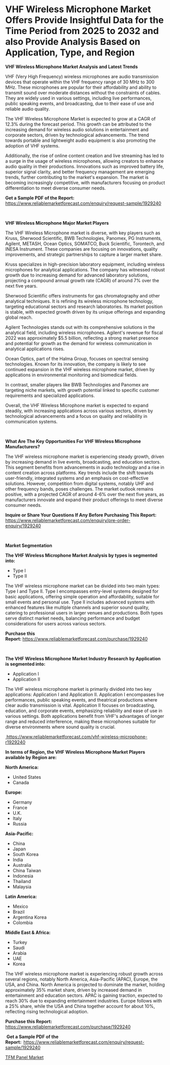 <p><h1>VHF Wireless Microphone Market Offers Provide Insightful Data for the Time Period from 2025 to 2032 and also Provide Analysis Based on Application, Type, and Region</h1></p><p><strong>VHF Wireless Microphone Market Analysis and Latest Trends</strong></p>
<p><p>VHF (Very High Frequency) wireless microphones are audio transmission devices that operate within the VHF frequency range of 30 MHz to 300 MHz. These microphones are popular for their affordability and ability to transmit sound over moderate distances without the constraints of cables. They are widely used in various settings, including live performances, public speaking events, and broadcasting, due to their ease of use and reliable audio quality.</p><p>The VHF Wireless Microphone Market is expected to grow at a CAGR of 12.3% during the forecast period. This growth can be attributed to the increasing demand for wireless audio solutions in entertainment and corporate sectors, driven by technological advancements. The trend towards portable and lightweight audio equipment is also promoting the adoption of VHF systems. </p><p>Additionally, the rise of online content creation and live streaming has led to a surge in the usage of wireless microphones, allowing creators to enhance audio quality in their productions. Innovations such as improved battery life, superior signal clarity, and better frequency management are emerging trends, further contributing to the market's expansion. The market is becoming increasingly competitive, with manufacturers focusing on product differentiation to meet diverse consumer needs.</p></p>
<p><strong>Get a Sample PDF of the Report:&nbsp;</strong> <a href="https://www.reliablemarketforecast.com/enquiry/request-sample/1929240?utm_campaign=2300&utm_medium=2&utm_source=Github&utm_content=ia&utm_term=29032025&utm_id=vhf-wireless-microphone">https://www.reliablemarketforecast.com/enquiry/request-sample/1929240</a></p>
<p>&nbsp;</p>
<p><strong>VHF Wireless Microphone Major Market Players</strong></p>
<p><p>The VHF Wireless Microphone market is diverse, with key players such as Kruss, Sherwood Scientific, BWB Technologies, Panomex, PG Instruments, Agilent, METASH, Ocean Optics, SOMATCO, Buck Scientific, Torontech, and INESA Instrument. These companies are focusing on innovations, quality improvements, and strategic partnerships to capture a larger market share.</p><p>Kruss specializes in high-precision laboratory equipment, including wireless microphones for analytical applications. The company has witnessed robust growth due to increasing demand for advanced laboratory solutions, projecting a compound annual growth rate (CAGR) of around 7% over the next five years.</p><p>Sherwood Scientific offers instruments for gas chromatography and other analytical techniques. It is refining its wireless microphone technology, targeting educational sectors and research laboratories. Its market position is stable, with expected growth driven by its unique offerings and expanding global reach.</p><p>Agilent Technologies stands out with its comprehensive solutions in the analytical field, including wireless microphones. Agilent's revenue for fiscal 2022 was approximately $5.5 billion, reflecting a strong market presence and potential for growth as the demand for wireless communication in analytical applications rises.</p><p>Ocean Optics, part of the Halma Group, focuses on spectral sensing technologies. Known for its innovation, the company is likely to see continued expansion in the VHF wireless microphone market, driven by applications in environmental monitoring and biomedical fields.</p><p>In contrast, smaller players like BWB Technologies and Panomex are targeting niche markets, with growth potential linked to specific customer requirements and specialized applications.</p><p>Overall, the VHF Wireless Microphone market is expected to expand steadily, with increasing applications across various sectors, driven by technological advancements and a focus on quality and reliability in communication systems.</p></p>
<p>&nbsp;</p>
<p><strong>What Are The Key Opportunities For VHF Wireless Microphone Manufacturers?</strong></p>
<p><p>The VHF wireless microphone market is experiencing steady growth, driven by increasing demand in live events, broadcasting, and education sectors. This segment benefits from advancements in audio technology and a rise in content creation across platforms. Key trends include the shift towards user-friendly, integrated systems and an emphasis on cost-effective solutions. However, competition from digital systems, notably UHF and other frequency bands, poses challenges. The market outlook remains positive, with a projected CAGR of around 4-6% over the next five years, as manufacturers innovate and expand their product offerings to meet diverse consumer needs.</p></p>
<p><strong>Inquire or Share Your Questions If Any Before Purchasing This Report:</strong> <a href="https://www.reliablemarketforecast.com/enquiry/pre-order-enquiry/1929240?utm_campaign=2300&utm_medium=2&utm_source=Github&utm_content=ia&utm_term=29032025&utm_id=vhf-wireless-microphone">https://www.reliablemarketforecast.com/enquiry/pre-order-enquiry/1929240</a></p>
<p>&nbsp;</p>
<p><strong>Market Segmentation</strong></p>
<p><strong>The VHF Wireless Microphone Market Analysis by types is segmented into:</strong></p>
<p><ul><li>Type I</li><li>Type II</li></ul></p>
<p><p>The VHF wireless microphone market can be divided into two main types: Type I and Type II. Type I encompasses entry-level systems designed for basic applications, offering simple operation and affordability, suitable for small events and personal use. Type II includes advanced systems with enhanced features like multiple channels and superior sound quality, catering to professional users in larger venues and productions. Both types serve distinct market needs, balancing performance and budget considerations for users across various sectors.</p></p>
<p><strong>Purchase this Report:&nbsp;</strong><a href="https://www.reliablemarketforecast.com/purchase/1929240?utm_campaign=2300&utm_medium=2&utm_source=Github&utm_content=ia&utm_term=29032025&utm_id=vhf-wireless-microphone">https://www.reliablemarketforecast.com/purchase/1929240</a></p>
<p>&nbsp;</p>
<p><strong>The VHF Wireless Microphone Market Industry Research by Application is segmented into:</strong></p>
<p><ul><li>Application I</li><li>Application II</li></ul></p>
<p><p>The VHF wireless microphone market is primarily divided into two key applications: Application I and Application II. Application I encompasses live performances, public speaking events, and theatrical productions where clear audio transmission is vital. Application II focuses on broadcasting, education, and corporate events, emphasizing reliability and ease of use in various settings. Both applications benefit from VHF's advantages of longer range and reduced interference, making these microphones suitable for diverse environments where sound quality is crucial.</p></p>
<p><a href="https://www.reliablemarketforecast.com/vhf-wireless-microphone-r1929240?utm_campaign=2300&utm_medium=2&utm_source=Github&utm_content=ia&utm_term=29032025&utm_id=vhf-wireless-microphone">&nbsp;https://www.reliablemarketforecast.com/vhf-wireless-microphone-r1929240</a></p>
<p><strong>In terms of Region, the VHF Wireless Microphone Market Players available by Region are:</strong></p>
<p>
    <p> <strong> North America: </strong>
        <ul>
            <li>United States</li>
            <li>Canada</li>
        </ul>
        </p> 
    <p> <strong> Europe: </strong>
        <ul>
            <li>Germany</li>
            <li>France</li>
            <li>U.K.</li>
            <li>Italy</li>
            <li>Russia</li>
        </ul>
        </p> 
    <p> <strong> Asia-Pacific: </strong>
        <ul>
            <li>China</li>
            <li>Japan</li>
            <li>South Korea</li>
            <li>India</li>
            <li>Australia</li>
            <li>China Taiwan</li>
            <li>Indonesia</li>
            <li>Thailand</li>
            <li>Malaysia</li>
        </ul>
        </p> 
    <p> <strong> Latin America: </strong>
        <ul>
            <li>Mexico</li>
            <li>Brazil</li>
            <li>Argentina Korea</li>
            <li>Colombia</li>
        </ul>
        </p> 
    <p> <strong> Middle East & Africa: </strong>
        <ul>
            <li>Turkey</li>
            <li>Saudi</li>
            <li>Arabia</li>
            <li>UAE</li>
            <li>Korea</li>
        </ul>
    </p>
    </p>
<p><p>The VHF wireless microphone market is experiencing robust growth across several regions, notably North America, Asia-Pacific (APAC), Europe, the USA, and China. North America is projected to dominate the market, holding approximately 35% market share, driven by increased demand in entertainment and education sectors. APAC is gaining traction, expected to reach 30% due to expanding entertainment industries. Europe follows with a 25% share, while the USA and China together account for about 10%, reflecting rising technological adoption.</p></p>
<p><strong>Purchase this Report: </strong><a href="https://www.reliablemarketforecast.com/purchase/1929240?utm_campaign=2300&utm_medium=2&utm_source=Github&utm_content=ia&utm_term=29032025&utm_id=vhf-wireless-microphone">https://www.reliablemarketforecast.com/purchase/1929240</a></p>
<p>&nbsp;<strong>Get a Sample PDF of the Report:&nbsp;&nbsp;</strong><a href="https://www.reliablemarketforecast.com/enquiry/request-sample/1929240?utm_campaign=2300&utm_medium=2&utm_source=Github&utm_content=ia&utm_term=29032025&utm_id=vhf-wireless-microphone">https://www.reliablemarketforecast.com/enquiry/request-sample/1929240</a></p>
<p><strong></strong></p>
<p><p><a href="https://github.com/abbislposival/Market-Research-Report-List-2/blob/main/tfm-panel-market.md?utm_campaign=2300&utm_medium=2&utm_source=Github&utm_content=ia&utm_term=29032025&utm_id=vhf-wireless-microphone">TFM Panel Market</a></p></p>